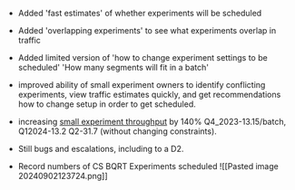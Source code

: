 *  Added 'fast estimates' of whether experiments will be scheduled
* Added 'overlapping experiments' to see what experiments overlap in traffic
* Added limited version of 'how to change experiment settings to be scheduled'  'How many segments will fit in a batch'
*  improved ability of small experiment owners to identify conflicting experiments, view traffic estimates quickly, and get recommendations how to change setup in order to get scheduled.  

* increasing [small experiment throughput](https://fburl.com/daiquery/4n90bmhi) by 140% Q4_2023-13.15/batch, Q12024-13.2 Q2-31.7 (without changing constraints).
*  Still bugs and escalations, including to a D2.
* Record numbers of CS BQRT Experiments scheduled 
  ![[Pasted image 20240902123724.png]]